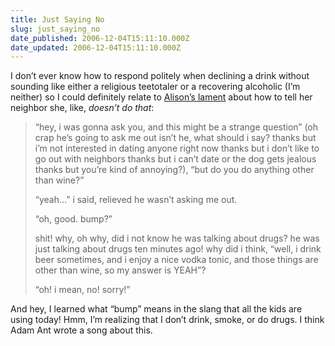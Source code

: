 ```yaml
---
title: Just Saying No
slug: just_saying_no
date_published: 2006-12-04T15:11:10.000Z
date_updated: 2006-12-04T15:11:10.000Z
---
```


I don’t ever know how to respond politely when declining a drink without sounding like either a religious teetotaler or a recovering alcoholic (I’m neither) so I could definitely relate to [Alison’s lament](http://www.bluishorange.com/#116469544325287154) about how to tell her neighbor she, like, *doesn’t do that*:

> “hey, i was gonna ask you, and this might be a strange question” (oh crap he’s going to ask me out isn’t he, what should i say? thanks but i’m not interested in dating anyone right now thanks but i don’t like to go out with neighbors thanks but i can’t date or the dog gets jealous thanks but you’re kind of annoying?), “but do you do anything other than wine?”
> 
> “yeah…” i said, relieved he wasn’t asking me out.
> 
> “oh, good. bump?”
> 
> shit! why, oh why, did i not know he was talking about drugs? he was just talking about drugs ten minutes ago! why did i think, “well, i drink beer sometimes, and i enjoy a nice vodka tonic, and those things are other than wine, so my answer is YEAH”?
> 
> “oh! i mean, no! sorry!”

And hey, I learned what “bump” means in the slang that all the kids are using today! Hmm, I’m realizing that I don’t drink, smoke, or do drugs. I think Adam Ant wrote a song about this.
